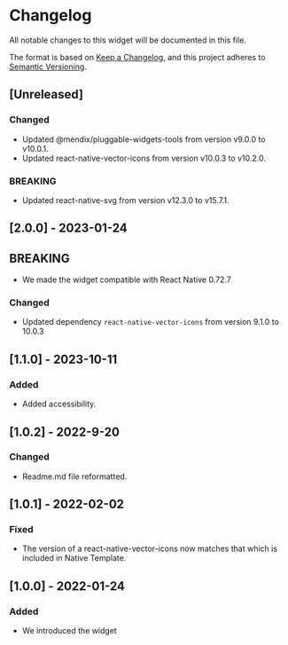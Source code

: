 # Changelog

All notable changes to this widget will be documented in this file.

The format is based on [Keep a Changelog](https://keepachangelog.com/en/1.0.0/), and this project adheres to [Semantic Versioning](https://semver.org/spec/v2.0.0.html).

## [Unreleased]

### Changed

-   Updated @mendix/pluggable-widgets-tools from version v9.0.0 to v10.0.1.
-   Updated react-native-vector-icons from version v10.0.3 to v10.2.0.

### BREAKING

-   Updated react-native-svg from version v12.3.0 to v15.7.1.

## [2.0.0] - 2023-01-24

## BREAKING

-   We made the widget compatible with React Native 0.72.7

### Changed

-   Updated dependency `react-native-vector-icons` from version 9.1.0 to 10.0.3

## [1.1.0] - 2023-10-11

### Added

-   Added accessibility.

## [1.0.2] - 2022-9-20

### Changed

-   Readme.md file reformatted.

## [1.0.1] - 2022-02-02

### Fixed

-   The version of a react-native-vector-icons now matches that which is included in Native Template.

## [1.0.0] - 2022-01-24

### Added

-   We introduced the widget
